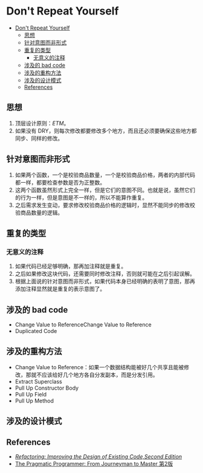 # Don't Repeat Yourself


<!-- TOC -->

- [Don't Repeat Yourself](#dont-repeat-yourself)
    - [思想](#思想)
    - [针对意图而非形式](#针对意图而非形式)
    - [重复的类型](#重复的类型)
        - [无意义的注释](#无意义的注释)
    - [涉及的 bad code](#涉及的-bad-code)
    - [涉及的重构方法](#涉及的重构方法)
    - [涉及的设计模式](#涉及的设计模式)
    - [References](#references)

<!-- /TOC -->



## 思想
1. 顶层设计原则：$ETM$。
2. 如果没有 DRY，则每次修改都要修改多个地方，而且还必须要确保这些地方都同步、同样的修改。


## 针对意图而非形式
1. 如果两个函数，一个是校验商品数量，一个是校验商品价格，两者的内部代码都一样，都要检查参数是否为正整数。
2. 这两个函数虽然形式上完全一样，但是它们的意图不同。也就是说，虽然它们的行为一样，但是意图是不一样的，所以不能算作重复。
3. 之后需求发生变动，要求修改校验商品价格的逻辑时，显然不能同步的修改校验商品数量的逻辑。


## 重复的类型
### 无意义的注释
1. 如果代码已经足够明确，那再加注释就是重复。
2. 之后如果修改这块代码，还需要同时修改注释，否则就可能在之后引起误解。
3. 根据上面说的针对意图而非形式，如果代码本身已经明确的表明了意图，那再添加注释显然就是重复的表示意图了。


## 涉及的 bad code
* Change Value to ReferenceChange Value to Reference
* Duplicated Code


## 涉及的重构方法
* Change Value to Reference：如果一个数据结构能被好几个共享且能被修改，那就不应该给好几个地方各自分发副本，而是分发引用。
* Extract Superclass
* Pull Up Constructor Body
* Pull Up Field
* Pull Up Method


## 涉及的设计模式


## References
* [*Refactoring: Improving the Design of Existing Code,Second Edition*](https://book.douban.com/subject/30332135/)
* [The Pragmatic Programmer: From Journeyman to Master 第2版](https://book.douban.com/subject/35006892/)
